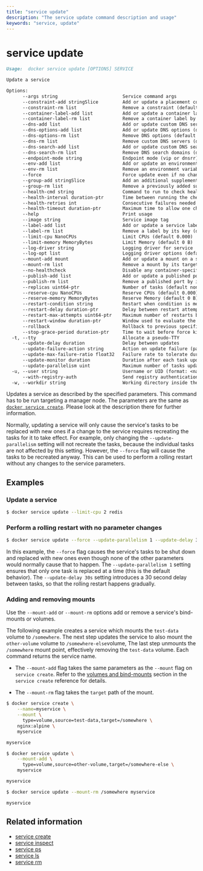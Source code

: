 ```yaml
---
title: "service update"
description: "The service update command description and usage"
keywords: "service, update"
---
```


<!-- This file is maintained within the docker/docker Github
     repository at https://github.com/docker/docker/. Make all
     pull requests against that repo. If you see this file in
     another repository, consider it read-only there, as it will
     periodically be overwritten by the definitive file. Pull
     requests which include edits to this file in other repositories
     will be rejected.
-->

# service update

```Markdown
Usage:  docker service update [OPTIONS] SERVICE

Update a service

Options:
      --args string                        Service command args
      --constraint-add stringSlice         Add or update a placement constraint
      --constraint-rm list                 Remove a constraint (default [])
      --container-label-add list           Add or update a container label (default [])
      --container-label-rm list            Remove a container label by its key (default [])
      --dns-add list                       Add or update custom DNS servers (default [])
      --dns-options-add list               Add or update DNS options (default [])
      --dns-options-rm list                Remove DNS options (default [])
      --dns-rm list                        Remove custom DNS servers (default [])
      --dns-search-add list                Add or update custom DNS search domains (default [])
      --dns-search-rm list                 Remove DNS search domains (default [])
      --endpoint-mode string               Endpoint mode (vip or dnsrr)
      --env-add list                       Add or update an environment variable (default [])
      --env-rm list                        Remove an environment variable (default [])
      --force                              Force update even if no changes require it
      --group-add stringSlice              Add an additional supplementary user group to the container
      --group-rm list                      Remove a previously added supplementary user group from the container (default [])
      --health-cmd string                  Command to run to check health
      --health-interval duration-ptr       Time between running the check (default none)
      --health-retries int                 Consecutive failures needed to report unhealthy
      --health-timeout duration-ptr        Maximum time to allow one check to run (default none)
      --help                               Print usage
      --image string                       Service image tag
      --label-add list                     Add or update a service label (default [])
      --label-rm list                      Remove a label by its key (default [])
      --limit-cpu NanoCPUs                 Limit CPUs (default 0.000)
      --limit-memory MemoryBytes           Limit Memory (default 0 B)
      --log-driver string                  Logging driver for service
      --log-opt list                       Logging driver options (default [])
      --mount-add mount                    Add or update a mount on a service
      --mount-rm list                      Remove a mount by its target path (default [])
      --no-healthcheck                     Disable any container-specified HEALTHCHECK
      --publish-add list                   Add or update a published port (default [])
      --publish-rm list                    Remove a published port by its target port (default [])
      --replicas uint64-ptr                Number of tasks (default none)
      --reserve-cpu NanoCPUs               Reserve CPUs (default 0.000)
      --reserve-memory MemoryBytes         Reserve Memory (default 0 B)
      --restart-condition string           Restart when condition is met (none, on-failure, or any)
      --restart-delay duration-ptr         Delay between restart attempts (default none)
      --restart-max-attempts uint64-ptr    Maximum number of restarts before giving up (default none)
      --restart-window duration-ptr        Window used to evaluate the restart policy (default none)
      --rollback                           Rollback to previous specification
      --stop-grace-period duration-ptr     Time to wait before force killing a container (default none)
  -t, --tty                                Allocate a pseudo-TTY
      --update-delay duration              Delay between updates
      --update-failure-action string       Action on update failure (pause|continue) (default "pause")
      --update-max-failure-ratio float32   Failure rate to tolerate during an update
      --update-monitor duration            Duration after each task update to monitor for failure
      --update-parallelism uint            Maximum number of tasks updated simultaneously (0 to update all at once) (default 1)
  -u, --user string                        Username or UID (format: <name|uid>[:<group|gid>])
      --with-registry-auth                 Send registry authentication details to swarm agents
  -w, --workdir string                     Working directory inside the container
```

Updates a service as described by the specified parameters. This command has to be run targeting a manager node.
The parameters are the same as [`docker service create`](service_create.md). Please look at the description there
for further information.

Normally, updating a service will only cause the service's tasks to be replaced with new ones if a change to the
service requires recreating the tasks for it to take effect. For example, only changing the
`--update-parallelism` setting will not recreate the tasks, because the individual tasks are not affected by this
setting. However, the `--force` flag will cause the tasks to be recreated anyway. This can be used to perform a
rolling restart without any changes to the service parameters.

## Examples

### Update a service

```bash
$ docker service update --limit-cpu 2 redis
```

### Perform a rolling restart with no parameter changes

```bash
$ docker service update --force --update-parallelism 1 --update-delay 30s redis
```

In this example, the `--force` flag causes the service's tasks to be shut down
and replaced with new ones even though none of the other parameters would
normally cause that to happen. The `--update-parallelism 1` setting ensures
that only one task is replaced at a time (this is the default behavior). The
`--update-delay 30s` setting introduces a 30 second delay between tasks, so
that the rolling restart happens gradually.

### Adding and removing mounts

Use the `--mount-add` or `--mount-rm` options add or remove a service's bind-mounts
or volumes.

The following example creates a service which mounts the `test-data` volume to
`/somewhere`. The next step updates the service to also mount the `other-volume`
volume to `/somewhere-else`volume, The last step unmounts the `/somewhere` mount
point, effectively removing the `test-data` volume. Each command returns the
service name.

- The `--mount-add` flag takes the same parameters as the `--mount` flag on
  `service create`. Refer to the [volumes and
  bind-mounts](service_create.md#volumes-and-bind-mounts-mount) section in the
  `service create` reference for details.

- The `--mount-rm` flag takes the `target` path of the mount.

```bash
$ docker service create \
    --name=myservice \
    --mount \
      type=volume,source=test-data,target=/somewhere \
    nginx:alpine \
    myservice

myservice

$ docker service update \
    --mount-add \
      type=volume,source=other-volume,target=/somewhere-else \
    myservice

myservice

$ docker service update --mount-rm /somewhere myservice

myservice
```

## Related information

* [service create](service_create.md)
* [service inspect](service_inspect.md)
* [service ps](service_ps.md)
* [service ls](service_ls.md)
* [service rm](service_rm.md)
